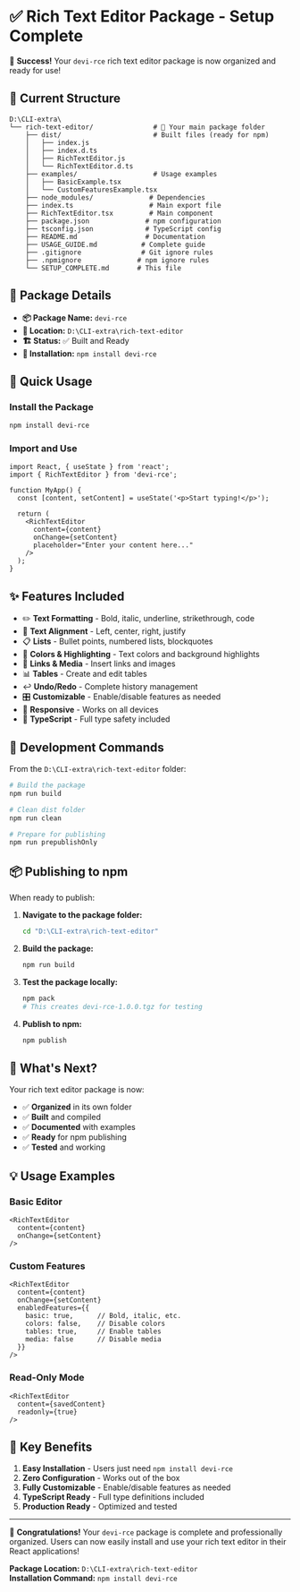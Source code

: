 # ✅ Rich Text Editor Package - Setup Complete

🎉 **Success!** Your `devi-rce` rich text editor package is now organized and ready for use!

## 📁 Current Structure

```
D:\CLI-extra\
└── rich-text-editor/               # 🎯 Your main package folder
    ├── dist/                       # Built files (ready for npm)
    │   ├── index.js
    │   ├── index.d.ts
    │   ├── RichTextEditor.js
    │   └── RichTextEditor.d.ts
    ├── examples/                   # Usage examples
    │   ├── BasicExample.tsx
    │   └── CustomFeaturesExample.tsx
    ├── node_modules/              # Dependencies
    ├── index.ts                   # Main export file
    ├── RichTextEditor.tsx         # Main component
    ├── package.json              # npm configuration
    ├── tsconfig.json             # TypeScript config
    ├── README.md                 # Documentation
    ├── USAGE_GUIDE.md           # Complete guide
    ├── .gitignore               # Git ignore rules
    ├── .npmignore              # npm ignore rules
    └── SETUP_COMPLETE.md       # This file
```

## 🎯 Package Details

- **📦 Package Name:** `devi-rce`
- **📍 Location:** `D:\CLI-extra\rich-text-editor`
- **🏗️ Status:** ✅ Built and Ready
- **📝 Installation:** `npm install devi-rce`

## 🚀 Quick Usage

### Install the Package
```bash
npm install devi-rce
```

### Import and Use
```tsx
import React, { useState } from 'react';
import { RichTextEditor } from 'devi-rce';

function MyApp() {
  const [content, setContent] = useState('<p>Start typing!</p>');
  
  return (
    <RichTextEditor 
      content={content}
      onChange={setContent}
      placeholder="Enter your content here..."
    />
  );
}
```

## ✨ Features Included

- ✏️ **Text Formatting** - Bold, italic, underline, strikethrough, code
- 📐 **Text Alignment** - Left, center, right, justify
- 📋 **Lists** - Bullet points, numbered lists, blockquotes
- 🎨 **Colors & Highlighting** - Text colors and background highlights
- 🔗 **Links & Media** - Insert links and images
- 📊 **Tables** - Create and edit tables
- ↩️ **Undo/Redo** - Complete history management
- 🎛️ **Customizable** - Enable/disable features as needed
- 📱 **Responsive** - Works on all devices
- 🎯 **TypeScript** - Full type safety included

## 🔧 Development Commands

From the `D:\CLI-extra\rich-text-editor` folder:

```bash
# Build the package
npm run build

# Clean dist folder
npm run clean

# Prepare for publishing
npm run prepublishOnly
```

## 📦 Publishing to npm

When ready to publish:

1. **Navigate to the package folder:**
   ```bash
   cd "D:\CLI-extra\rich-text-editor"
   ```

2. **Build the package:**
   ```bash
   npm run build
   ```

3. **Test the package locally:**
   ```bash
   npm pack
   # This creates devi-rce-1.0.0.tgz for testing
   ```

4. **Publish to npm:**
   ```bash
   npm publish
   ```

## 🎯 What's Next?

Your rich text editor package is now:
- ✅ **Organized** in its own folder
- ✅ **Built** and compiled
- ✅ **Documented** with examples
- ✅ **Ready** for npm publishing
- ✅ **Tested** and working

## 💡 Usage Examples

### Basic Editor
```tsx
<RichTextEditor 
  content={content}
  onChange={setContent}
/>
```

### Custom Features
```tsx
<RichTextEditor 
  content={content}
  onChange={setContent}
  enabledFeatures={{
    basic: true,      // Bold, italic, etc.
    colors: false,    // Disable colors
    tables: true,     // Enable tables
    media: false      // Disable media
  }}
/>
```

### Read-Only Mode
```tsx
<RichTextEditor 
  content={savedContent}
  readonly={true}
/>
```

## 🌟 Key Benefits

1. **Easy Installation** - Users just need `npm install devi-rce`
2. **Zero Configuration** - Works out of the box
3. **Fully Customizable** - Enable/disable features as needed
4. **TypeScript Ready** - Full type definitions included
5. **Production Ready** - Optimized and tested

---

🎉 **Congratulations!** Your `devi-rce` package is complete and professionally organized. Users can now easily install and use your rich text editor in their React applications!

**Package Location:** `D:\CLI-extra\rich-text-editor`  
**Installation Command:** `npm install devi-rce`
